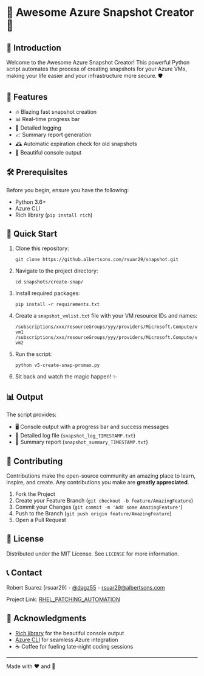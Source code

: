 # 🚀 Awesome Azure Snapshot Creator 📸

## 🌟 Introduction

Welcome to the Awesome Azure Snapshot Creator! This powerful Python script automates the process of creating snapshots for your Azure VMs, making your life easier and your infrastructure more secure. 🛡️

## 🎯 Features

- 🔥 Blazing fast snapshot creation
- 📊 Real-time progress bar
- 📝 Detailed logging
- 📈 Summary report generation
- 🕰️ Automatic expiration check for old snapshots
- 🎨 Beautiful console output

## 🛠️ Prerequisites

Before you begin, ensure you have the following:

- Python 3.6+
- Azure CLI
- Rich library (`pip install rich`)

## 🚀 Quick Start

1. Clone this repository:
   ```
   git clone https://github.albertsons.com/rsuar29/snapshot.git
   ```

2. Navigate to the project directory:
   ```
   cd snapshots/create-snap/
   ```

3. Install required packages:
   ```
   pip install -r requirements.txt
   ```

4. Create a `snapshot_vmlist.txt` file with your VM resource IDs and names:
   ```
   /subscriptions/xxx/resourceGroups/yyy/providers/Microsoft.Compute/virtualMachines/vm1 vm1
   /subscriptions/xxx/resourceGroups/yyy/providers/Microsoft.Compute/virtualMachines/vm2 vm2
   ```

5. Run the script:
   ```
   python v5-create-snap-promax.py
   ```

6. Sit back and watch the magic happen! ✨

## 📊 Output

The script provides:

- 🖥️ Console output with a progress bar and success messages
- 📄 Detailed log file (`snapshot_log_TIMESTAMP.txt`)
- 📑 Summary report (`snapshot_summary_TIMESTAMP.txt`)

## 🤝 Contributing

Contributions make the open-source community an amazing place to learn, inspire, and create. Any contributions you make are **greatly appreciated**.

1. Fork the Project
2. Create your Feature Branch (`git checkout -b feature/AmazingFeature`)
3. Commit your Changes (`git commit -m 'Add some AmazingFeature'`)
4. Push to the Branch (`git push origin feature/AmazingFeature`)
5. Open a Pull Request

## 📜 License

Distributed under the MIT License. See `LICENSE` for more information.

## 📞 Contact

Robert Suarez [rsuar29] - [@dagz55](https://twitter.com/dagz55) - rsuar29@albertsons.com

Project Link: [RHEL_PATCHING_AUTOMATION](https://github.com/dagz55/snapshot.git)

## 🙏 Acknowledgments

- [Rich library](https://github.com/Textualize/rich) for the beautiful console output
- [Azure CLI](https://docs.microsoft.com/en-us/cli/azure/) for seamless Azure integration
- ☕ Coffee for fueling late-night coding sessions

---

Made with ❤️ and 🐍
